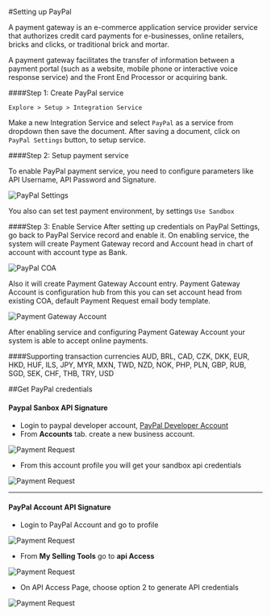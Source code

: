#Setting up PayPal

A payment gateway is an e-commerce application service provider service that authorizes credit card payments for e-businesses, online retailers, bricks and clicks, or traditional brick and mortar.

A payment gateway facilitates the transfer of information between a payment portal (such as a website, mobile phone or interactive voice response service) and the Front End Processor or acquiring bank.

####Step 1: Create PayPal service

`Explore > Setup > Integration Service`

Make a new Integration Service and select `PayPal` as a service from dropdown then save the document.
After saving a document, click on `PayPal Settings` button, to setup service.

####Step 2: Setup  payment service

To enable PayPal payment service, you need to configure parameters like API Username, API Password and Signature.

<img class="screenshot" alt="PayPal Settings" src="{{docs_base_url}}/assets/img/setup/integration-service/paypal_settings.png">

You also can set test payment environment, by settings `Use Sandbox`

####Step 3: Enable Service
After setting up credentials on PayPal Settings, go back to PayPal Service record and enable it.
On enabling service, the system will create Payment Gateway record and Account head in chart of account with account type as Bank.

<img class="screenshot" alt="PayPal COA" src="{{docs_base_url}}/assets/img/setup/integration-service/paypal_coa.png">

Also it will create Payment Gateway Account entry. Payment Gateway Account is configuration hub from this you can set account head from existing COA, default Payment Request email body template.

<img class="screenshot" alt="Payment Gateway Account" src="{{docs_base_url}}/assets/img/setup/integration-service/payment_gateway_account_paypal.png">

After enabling service and configuring Payment Gateway Account your system is able to accept online payments.

####Supporting transaction currencies
AUD, BRL, CAD, CZK, DKK, EUR, HKD, HUF, ILS, JPY, MYR, MXN, TWD, NZD, NOK, PHP, PLN, GBP, RUB, SGD, SEK, CHF, THB, TRY, USD

##Get PayPal credentials

#### Paypal Sanbox API Signature
 - Login to paypal developer account, <a href="https://developer.paypal.com/">PayPal Developer Account</a>
 - From **Accounts** tab. create a new business account.
<img class="screenshot" alt="Payment Request" src="{{ docs_base_url }}/assets/img/setup/integration-service/setup-sanbox-1.png">
 
 - From this account profile you will get your sandbox api credentials
<img class="screenshot" alt="Payment Request" src="{{ docs_base_url }}/assets/img/setup/integration-service/sanbox-credentials.png">


---

#### PayPal Account API Signature
 - Login to PayPal Account and go to profile
<img class="screenshot" alt="Payment Request" src="{{ docs_base_url }}/assets/img/setup/integration-service/api-step-1.png">

 - From **My Selling Tools** go to **api Access**
<img class="screenshot" alt="Payment Request" src="{{ docs_base_url }}/assets/img/setup/integration-service/api-step-2.png">

 - On API Access Page, choose option 2 to generate API credentials
<img class="screenshot" alt="Payment Request" src="{{ docs_base_url }}/assets/img/setup/integration-service/api-step-3.png">
